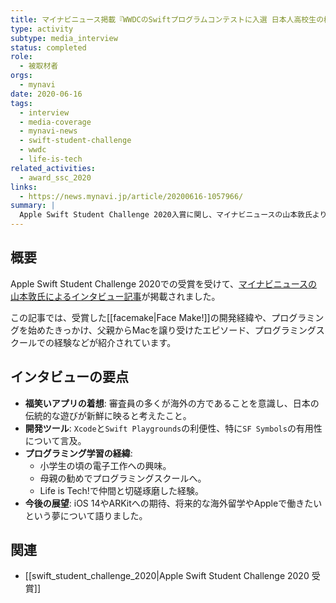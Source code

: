 ```yaml
---
title: マイナビニュース掲載『WWDCのSwiftプログラムコンテストに入選 日本人高校生の横顔』
type: activity
subtype: media_interview
status: completed
role:
  - 被取材者
orgs:
  - mynavi
date: 2020-06-16
tags:
  - interview
  - media-coverage
  - mynavi-news
  - swift-student-challenge
  - wwdc
  - life-is-tech
related_activities:
  - award_ssc_2020
links:
  - https://news.mynavi.jp/article/20200616-1057966/
summary: |
  Apple Swift Student Challenge 2020入賞に関し、マイナビニュースの山本敦氏より取材を受け、プログラミングを始めたきっかけやアプリ開発の経緯、WWDC 20への期待について語った記事が掲載されました。
---
```

## 概要
Apple Swift Student Challenge 2020での受賞を受けて、[マイナビニュースの山本敦氏によるインタビュー記事](https://news.mynavi.jp/article/20200616-1057966/)が掲載されました。

この記事では、受賞した[[facemake|Face Make!]]の開発経緯や、プログラミングを始めたきっかけ、父親からMacを譲り受けたエピソード、プログラミングスクールでの経験などが紹介されています。

## インタビューの要点
- **福笑いアプリの着想**: 審査員の多くが海外の方であることを意識し、日本の伝統的な遊びが新鮮に映ると考えたこと。
- **開発ツール**: `Xcode`と`Swift Playgrounds`の利便性、特に`SF Symbols`の有用性について言及。
- **プログラミング学習の経緯**:
    - 小学生の頃の電子工作への興味。
    - 母親の勧めでプログラミングスクールへ。
    - Life is Tech!で仲間と切磋琢磨した経験。
- **今後の展望**: iOS 14やARKitへの期待、将来的な海外留学やAppleで働きたいという夢について語りました。

## 関連
- [[swift_student_challenge_2020|Apple Swift Student Challenge 2020 受賞]]

